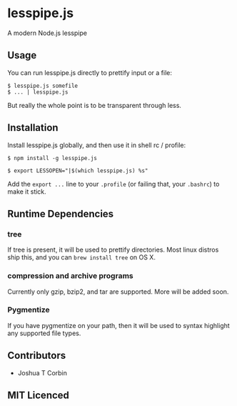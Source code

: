 # lesspipe.js

A modern Node.js lesspipe

## Usage

You can run lesspipe.js directly to prettify input or a file:

    $ lesspipe.js somefile
    $ ... | lesspipe.js

But really the whole point is to be transparent through less.

## Installation

Install lesspipe.js globally, and then use it in shell rc / profile:

    $ npm install -g lesspipe.js

    $ export LESSOPEN="|$(which lesspipe.js) %s"

Add the `export ...` line to your `.profile` (or failing that, your `.bashrc`)
to make it stick.

## Runtime Dependencies

### tree

If tree is present, it will be used to prettify directories.  Most linux
distros ship this, and you can `brew install tree` on OS X.

### compression and archive programs

Currently only gzip, bzip2, and tar are supported.  More will be added soon.

### Pygmentize

If you have pygmentize on your path, then it will be used to syntax highlight
any supported file types.

## Contributors

 - Joshua T Corbin

## MIT Licenced

